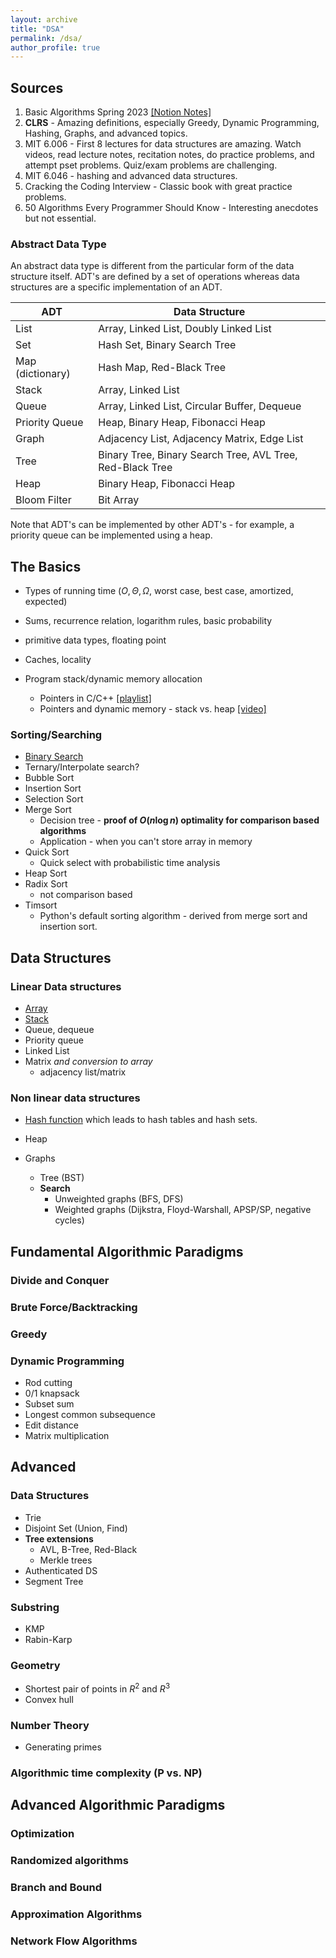 ```yaml
---
layout: archive
title: "DSA"
permalink: /dsa/
author_profile: true
---
```


## Sources

1. Basic Algorithms Spring 2023 [[Notion Notes]](https://masdranif.notion.site/Basic-Algorithms-Spring-23-0fdc855b62e94371884c19aca4354412)
2. **CLRS** - Amazing definitions, especially Greedy, Dynamic Programming, Hashing, Graphs, and advanced topics.
3. MIT 6.006 - First 8 lectures for data structures are amazing. Watch videos, read lecture notes, recitation notes, do practice problems, and attempt pset problems. Quiz/exam problems are challenging.
4. MIT 6.046 - hashing and advanced data structures.
5. Cracking the Coding Interview - Classic book with great practice problems.
6. 50 Algorithms Every Programmer Should Know - Interesting anecdotes but not essential.

### Abstract Data Type

An abstract data type is different from the particular form of the data structure itself. ADT's are defined by a set of operations whereas data structures are a specific implementation of an ADT.

| ADT | Data Structure |
| -----| --------------------- |
| List | Array, Linked List, Doubly Linked List|
| Set | Hash Set, Binary Search Tree|
| Map (dictionary) | Hash Map, Red-Black Tree|
| Stack| Array, Linked List|
| Queue | Array, Linked List, Circular Buffer, Dequeue|
| Priority Queue | Heap, Binary Heap, Fibonacci Heap|
| Graph | Adjacency List, Adjacency Matrix, Edge List|
| Tree | Binary Tree, Binary Search Tree, AVL Tree, Red-Black Tree|
| Heap | Binary Heap, Fibonacci Heap|
| Bloom Filter | Bit Array|

Note that ADT's can be implemented by other ADT's - for example, a priority queue can be implemented using a heap.

## The Basics

- Types of running time ($O, \Theta, \Omega$, worst case, best case, amortized, expected)
- Sums, recurrence relation, logarithm rules, basic probability
- primitive data types, floating point

- Caches, locality
- Program stack/dynamic memory allocation
  - Pointers in C/C++ [[playlist]](https://www.youtube.com/playlist?list=PL2_aWCzGMAwLZp6LMUKI3cc7pgGsasm2_)
  - Pointers and dynamic memory - stack vs. heap [[video]](https://www.youtube.com/watch?v=_8-ht2AKyH4&ab_channel=mycodeschool)
  
### Sorting/Searching

- [Binary Search](../dsa/binary_search.md)
- Ternary/Interpolate search?
- Bubble Sort
- Insertion Sort
- Selection Sort
- Merge Sort
  - Decision tree - **proof of $O(n \log n)$ optimality for comparison based algorithms**
  - Application - when you can't store array in memory
- Quick Sort
  - Quick select with probabilistic time analysis
- Heap Sort
- Radix Sort
  - not comparison based
- Timsort
  - Python's default sorting algorithm - derived from merge sort and insertion sort.

## Data Structures

### Linear Data structures

- [Array](../dsa/array.md)
- [Stack](../dsa/stack.md)
- Queue, dequeue
- Priority queue
- Linked List
- Matrix *and conversion to array*
  - adjacency list/matrix

### Non linear data structures

- [Hash function](../dsa/hash_function.md) which leads to hash tables and hash sets.
- Heap

- Graphs
  - Tree (BST)
  - **Search**
    - Unweighted graphs (BFS, DFS)
    - Weighted graphs (Dijkstra, Floyd-Warshall, APSP/SP, negative cycles)

## Fundamental Algorithmic Paradigms

### Divide and Conquer

### Brute Force/Backtracking

### Greedy

### Dynamic Programming

- Rod cutting
- 0/1 knapsack
- Subset sum
- Longest common subsequence
- Edit distance
- Matrix multiplication

## Advanced

### Data Structures

- Trie
- Disjoint Set (Union, Find)
- **Tree extensions**
  - AVL, B-Tree, Red-Black
  - Merkle trees
- Authenticated DS
- Segment Tree

### Substring

- KMP
- Rabin-Karp

### Geometry

- Shortest pair of points in $R^2$ and $R^3$
- Convex hull

### Number Theory

- Generating primes

### Algorithmic time complexity (P vs. NP)

## Advanced Algorithmic Paradigms

### Optimization

### Randomized algorithms

### Branch and Bound

### Approximation Algorithms

### Network Flow Algorithms
